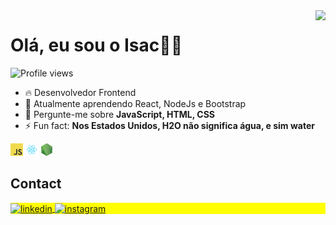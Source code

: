
<img align='right' height='500em' src='https://raw.githubusercontent.com/gist/Isac14/b100d1d9f3a5aed7446eaeb4f6f2474f/raw/70b38f3a41a1e1fa5a698049676f9927864a09cb/githubcard.svg'>

<h1 align="left">Olá, eu sou o Isac👋🏻</h1>
<p align="left"> <img src="https://komarev.com/ghpvc/?username=Isac14&color=green" alt="Profile views" /> </p>

- 🔥 Desenvolvedor Frontend
- 🌱 Atualmente aprendendo React, NodeJs e Bootstrap
- 💬 Pergunte-me sobre **JavaScript, HTML, CSS**
- ⚡ Fun fact: **Nos Estados Unidos, H2O não significa água, e sim water**

<code><img height="20" alt="javascript" src="https://raw.githubusercontent.com/github/explore/80688e429a7d4ef2fca1e82350fe8e3517d3494d/topics/javascript/javascript.png"></code>
<code><img height="20" alt="react" src="https://raw.githubusercontent.com/github/explore/80688e429a7d4ef2fca1e82350fe8e3517d3494d/topics/react/react.png"></code>
<code><img height="20" alt="nodejs" src="https://raw.githubusercontent.com/github/explore/80688e429a7d4ef2fca1e82350fe8e3517d3494d/topics/nodejs/nodejs.png"></code>    

## Contact

<p align="left" style="background:yellow">

<a href="https://linkedin.com/in/isac-mamede" target="_blank">
  <img align="center" src="https://img.shields.io/badge/-Isac Mamede-05122A?style=flat&logo=linkedin" alt="linkedin"/>
</a>
<a href="https://instagram.com/m.isac14" target="_blank">
 <img align="center" src="https://img.shields.io/badge/-m.isac14-05122A?style=flat&logo=instagram" alt="instagram"/>
</a>
</p>

